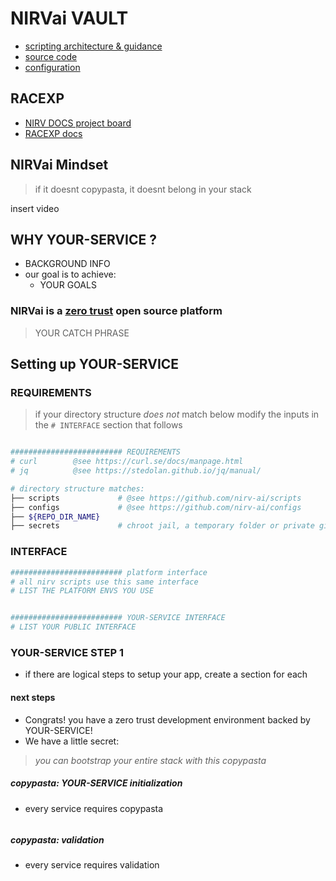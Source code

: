 # NIRVai VAULT

- [scripting architecture & guidance](../scripts/README.md)
- [source code](https://github.com/nirv-ai/scripts/blob/develop/YOUR-SERVICE)
- [configuration](https://github.com/nirv-ai/configs/tree/develop/YOUR-SERVICE)

## RACEXP

- [NIRV DOCS project board](https://github.com/orgs/nirv-ai/projects/6/views/1?filterQuery=repo%3A%22nirv-ai%2Fdocs%22)
- [RACEXP docs](https://github.com/noahehall/theBookOfNoah/blob/master/0current/architectural%20thinking/0racexp.md)

## NIRVai Mindset

> if it doesnt copypasta, it doesnt belong in your stack

insert video

## WHY YOUR-SERVICE ?

- BACKGROUND INFO
- our goal is to achieve:
  - YOUR GOALS

### NIRVai is a [zero trust](https://www.nist.gov/publications/zero-trust-architecture) open source platform

> YOUR CATCH PHRASE

## Setting up YOUR-SERVICE

### REQUIREMENTS

> if your directory structure _does not_ match below
> modify the inputs in the `# INTERFACE` section that follows

```sh

######################### REQUIREMENTS
# curl        @see https://curl.se/docs/manpage.html
# jq          @see https://stedolan.github.io/jq/manual/

# directory structure matches:
├── scripts             # @see https://github.com/nirv-ai/scripts
├── configs             # @see https://github.com/nirv-ai/configs
├── ${REPO_DIR_NAME}
├── secrets             # chroot jail, a temporary folder or private git repo


```

### INTERFACE

```sh
######################### platform interface
# all nirv scripts use this same interface
# LIST THE PLATFORM ENVS YOU USE


######################### YOUR-SERVICE INTERFACE
# LIST YOUR PUBLIC INTERFACE

```

### YOUR-SERVICE STEP 1

- if there are logical steps to setup your app, create a section for each

#### next steps

- Congrats! you have a zero trust development environment backed by YOUR-SERVICE!
- We have a little secret:

> _you can bootstrap your entire stack with this copypasta_

##### copypasta: YOUR-SERVICE initialization

- every service requires copypasta

```sh

```

##### copypasta: validation

- every service requires validation

```sh

```
